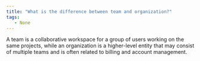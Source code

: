 ```yaml
---
title: "What is the difference between team and organization?"
tags:
   - None
---
```


A team is a collaborative workspace for a group of users working on the same projects, while an organization is a higher-level entity that may consist of multiple teams and is often related to billing and account management.